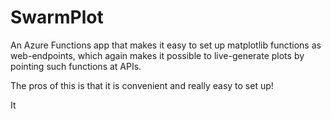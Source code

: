 
# SwarmPlot

An Azure Functions app that makes it easy to set up matplotlib functions as
web-endpoints, which again makes it possible to live-generate plots by pointing
such functions at APIs. 

The pros of this is that it is convenient and really easy to set up!

It
